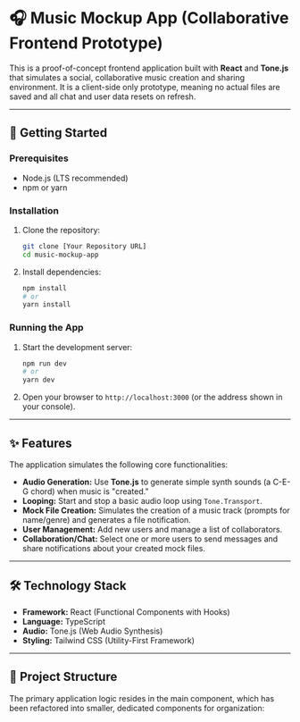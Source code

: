 # 🎧 Music Mockup App (Collaborative Frontend Prototype)

This is a proof-of-concept frontend application built with **React** and **Tone.js** that simulates a social, collaborative music creation and sharing environment. It is a client-side only prototype, meaning no actual files are saved and all chat and user data resets on refresh.

---

## 🚀 Getting Started

### Prerequisites

- Node.js (LTS recommended)
- npm or yarn

### Installation

1.  Clone the repository:
    ```bash
    git clone [Your Repository URL]
    cd music-mockup-app
    ```
2.  Install dependencies:
    ```bash
    npm install
    # or
    yarn install
    ```

### Running the App

1.  Start the development server:
    ```bash
    npm run dev
    # or
    yarn dev
    ```
2.  Open your browser to `http://localhost:3000` (or the address shown in your console).

---

## ✨ Features

The application simulates the following core functionalities:

- **Audio Generation:** Use **Tone.js** to generate simple synth sounds (a C-E-G chord) when music is "created."
- **Looping:** Start and stop a basic audio loop using `Tone.Transport`.
- **Mock File Creation:** Simulates the creation of a music track (prompts for name/genre) and generates a file notification.
- **User Management:** Add new users and manage a list of collaborators.
- **Collaboration/Chat:** Select one or more users to send messages and share notifications about your created mock files.

---

## 🛠️ Technology Stack

- **Framework:** React (Functional Components with Hooks)
- **Language:** TypeScript
- **Audio:** Tone.js (Web Audio Synthesis)
- **Styling:** Tailwind CSS (Utility-First Framework)

---

## 📂 Project Structure

The primary application logic resides in the main component, which has been refactored into smaller, dedicated components for organization:
